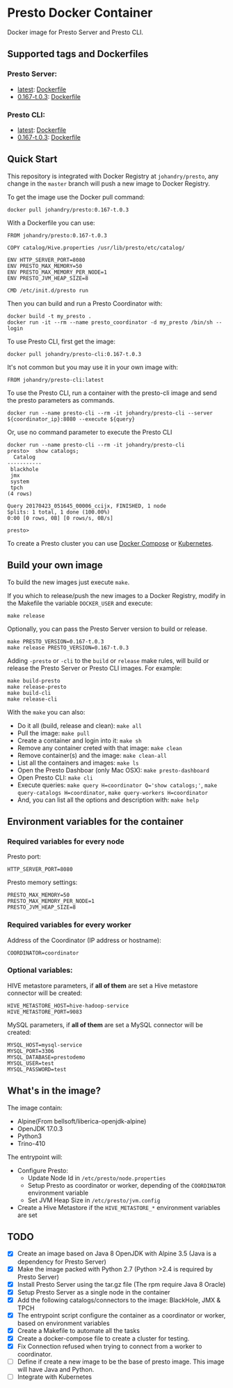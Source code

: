 # Presto Docker Container

Docker image for Presto Server and Presto CLI.

## Supported tags and Dockerfiles

### Presto Server:
* [latest](./0.167-t.0.3): [Dockerfile](./0.167-t.0.3/Dockerfile)
* [0.167-t.0.3](./0.167-t.0.3): [Dockerfile](./0.167-t.0.3/Dockerfile)

### Presto CLI:
* [latest](./0.167-t.0.3/cli): [Dockerfile](./0.167-t.0.3/cli/Dockerfile)
* [0.167-t.0.3](./0.167-t.0.3/cli): [Dockerfile](./0.167-t.0.3/cli/Dockerfile)

## Quick Start

This repository is integrated with Docker Registry at `johandry/presto`, any change in the `master` branch will push a new image to Docker Registry.

To get the image use the Docker pull command:

    docker pull johandry/presto:0.167-t.0.3

With a Dockerfile you can use:

    FROM johandry/presto:0.167-t.0.3

    COPY catalog/Hive.properties /usr/lib/presto/etc/catalog/

    ENV HTTP_SERVER_PORT=8080
    ENV PRESTO_MAX_MEMORY=50
    ENV PRESTO_MAX_MEMORY_PER_NODE=1
    ENV PRESTO_JVM_HEAP_SIZE=8

    CMD /etc/init.d/presto run

Then you can build and run a Presto Coordinator with:

    docker build -t my_presto .
    docker run -it --rm --name presto_coordinator -d my_presto /bin/sh --login

To use Presto CLI, first get the image:

    docker pull johandry/presto-cli:0.167-t.0.3

It's not common but you may use it in your own image with:

    FROM johandry/presto-cli:latest

To use the Presto CLI, run a container with the presto-cli image and send the presto parameters as commands.

    docker run --name presto-cli --rm -it johandry/presto-cli --server ${coordinator_ip}:8080 --execute ${query}

Or, use no command parameter to execute the Presto CLI

    docker run --name presto-cli --rm -it johandry/presto-cli
    presto>  show catalogs;
      Catalog
    -----------
     blackhole
     jmx
     system
     tpch
    (4 rows)

    Query 20170423_051645_00006_ccijx, FINISHED, 1 node
    Splits: 1 total, 1 done (100.00%)
    0:00 [0 rows, 0B] [0 rows/s, 0B/s]

    presto>

To create a Presto cluster you can use [Docker Compose](./compose/README.md) or [Kubernetes](./compose/README.md).

## Build your own image

To build the new images just execute `make`.

If you which to release/push the new images to a Docker Registry, modify in the Makefile the variable `DOCKER_USER` and execute:

    make release

Optionally, you can pass the Presto Server version to build or release.

    make PRESTO_VERSION=0.167-t.0.3
    make release PRESTO_VERSION=0.167-t.0.3

Adding `-presto` or `-cli` to the `build` or `release` make rules, will build or release the Presto Server or Presto CLI images. For example:

    make build-presto
    make release-presto
    make build-cli
    make release-cli

With the `make` you can also:
* Do it all (build, release and clean): `make all`
* Pull the image: `make pull`
* Create a container and login into it: `make sh`
* Remove any container creted with that image: `make clean`
* Remove container(s) and the image: `make clean-all`
* List all the containers and images: `make ls`
* Open the Presto Dashboar (only Mac OSX): `make presto-dashboard`
* Open Presto CLI: `make cli`
* Execute queries: `make query H=coordinator Q='show catalogs;'`, `make query-catalogs H=coordinator`, `make query-workers H=coordinator`
* And, you can list all the options and description with: `make help`

## Environment variables for the container

### Required variables for **every node**

Presto port:

    HTTP_SERVER_PORT=8080

Presto memory settings:

    PRESTO_MAX_MEMORY=50
    PRESTO_MAX_MEMORY_PER_NODE=1
    PRESTO_JVM_HEAP_SIZE=8

### Required variables for **every worker**

Address of the Coordinator (IP address or hostname):

    COORDINATOR=coordinator

### Optional variables:

HIVE metastore parameters, if **all of them** are set a Hive metastore connector will be created:

    HIVE_METASTORE_HOST=hive-hadoop-service
    HIVE_METASTORE_PORT=9083

MySQL parameters, if **all of them** are set a MySQL connector will be created:

    MYSQL_HOST=mysql-service
    MYSQL_PORT=3306
    MYSQL_DATABASE=prestodemo
    MYSQL_USER=test
    MYSQL_PASSWORD=test

## What's in the image?

The image contain:
* Alpine(From bellsoft/liberica-openjdk-alpine)
* OpenJDK 17.0.3
* Python3
* Trino-410

The entrypoint will:
* Configure Presto:
  * Update Node Id in `/etc/presto/node.properties`
  * Setup Presto as coordinator or worker, depending of the `COORDINATOR` environment variable
  * Set JVM Heap Size in `/etc/presto/jvm.config`
* Create a Hive Metastore if the `HIVE_METASTORE_*` environment variables are set

## TODO

- [X] Create an image based on Java 8 OpenJDK with Alpine 3.5 (Java is a dependency for Presto Server)
- [X] Make the image packed with Python 2.7 (Python >2.4 is required by Presto Server)
- [X] Install Presto Server using the tar.gz file (The rpm require Java 8 Oracle)
- [X] Setup Presto Server as a single node in the container
- [X] Add the following catalogs/connectors to the image: BlackHole, JMX & TPCH
- [X] The entrypoint script configure the container as a coordinator or worker, based on environment variables
- [X] Create a Makefile to automate all the tasks
- [X] Create a docker-compose file to create a cluster for testing.
- [X] Fix Connection refused when trying to connect from a worker to coordinator.
- [ ] Define if create a new image to be the base of presto image. This image will have Java and Python.
- [ ] Integrate with Kubernetes
